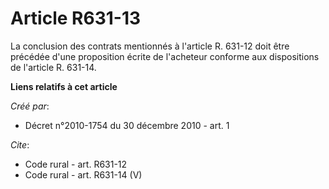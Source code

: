 # Article R631-13

La conclusion des contrats mentionnés à l'article R. 631-12 doit être précédée d'une proposition écrite de l'acheteur
conforme aux dispositions de l'article R. 631-14.

**Liens relatifs à cet article**

_Créé par_:

  - Décret n°2010-1754 du 30 décembre 2010 - art. 1

_Cite_:

  - Code rural - art. R631-12
  - Code rural - art. R631-14 (V)
